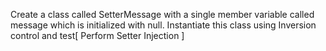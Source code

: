  Create a class called SetterMessage with a single member variable called message which is initialized with null. Instantiate this class using Inversion control and test[ Perform Setter Injection ]